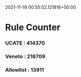 2021-11-19 00:55:52.121816+00:00
# Rule Counter 
 ### UCATE : 414370

 ### Veneto : 218709

 ### Allowlist : 13911